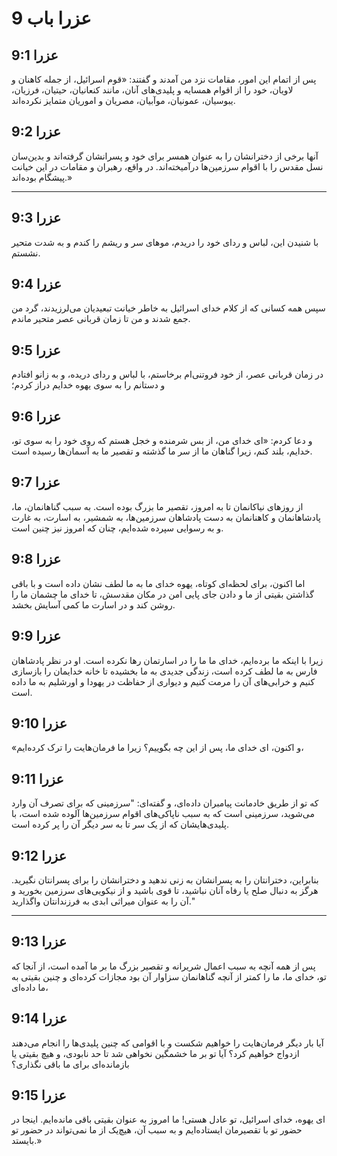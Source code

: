 # عزرا باب 9

## عزرا 9:1

پس از اتمام این امور، مقامات نزد من آمدند و گفتند: «قوم اسرائیل، از جمله کاهنان و لاویان، خود را از اقوام همسایه و پلیدی‌های آنان، مانند کنعانیان، حیتیان، فرزیان، یبوسیان، عمونیان، موآبیان، مصریان و اموریان متمایز نکرده‌اند.

## عزرا 9:2

آنها برخی از دخترانشان را به عنوان همسر برای خود و پسرانشان گرفته‌اند و بدین‌سان نسل مقدس را با اقوام سرزمین‌ها درآمیخته‌اند. در واقع، رهبران و مقامات در این خیانت پیشگام بوده‌اند.»

---

## عزرا 9:3

با شنیدن این، لباس و ردای خود را دریدم، موهای سر و ریشم را کندم و به شدت متحیر نشستم.

## عزرا 9:4

سپس همه کسانی که از کلام خدای اسرائیل به خاطر خیانت تبعیدیان می‌لرزیدند، گرد من جمع شدند و من تا زمان قربانی عصر متحیر ماندم.

## عزرا 9:5

در زمان قربانی عصر، از خود فروتنی‌ام برخاستم، با لباس و ردای دریده، و به زانو افتادم و دستانم را به سوی یهوه خدایم دراز کردم؛

## عزرا 9:6

و دعا کردم: «ای خدای من، از بس شرمنده و خجل هستم که روی خود را به سوی تو، خدایم، بلند کنم، زیرا گناهان ما از سر ما گذشته و تقصیر ما به آسمان‌ها رسیده است.

## عزرا 9:7

از روزهای نیاکانمان تا به امروز، تقصیر ما بزرگ بوده است. به سبب گناهانمان، ما، پادشاهانمان و کاهنانمان به دست پادشاهان سرزمین‌ها، به شمشیر، به اسارت، به غارت و به رسوایی سپرده شده‌ایم، چنان که امروز نیز چنین است.

## عزرا 9:8

اما اکنون، برای لحظه‌ای کوتاه، یهوه خدای ما به ما لطف نشان داده است و با باقی گذاشتن بقیتی از ما و دادن جای پایی امن در مکان مقدسش، تا خدای ما چشمان ما را روشن کند و در اسارت ما کمی آسایش بخشد.

## عزرا 9:9

زیرا با اینکه ما برده‌ایم، خدای ما ما را در اسارتمان رها نکرده است. او در نظر پادشاهان فارس به ما لطف کرده است، زندگی جدیدی به ما بخشیده تا خانه خدایمان را بازسازی کنیم و خرابی‌های آن را مرمت کنیم و دیواری از حفاظت در یهودا و اورشلیم به ما داده است.

## عزرا 9:10

«و اکنون، ای خدای ما، پس از این چه بگوییم؟ زیرا ما فرمان‌هایت را ترک کرده‌ایم،

## عزرا 9:11

که تو از طریق خادمانت پیامبران داده‌ای، و گفته‌ای: "سرزمینی که برای تصرف آن وارد می‌شوید، سرزمینی است که به سبب ناپاکی‌های اقوام سرزمین‌ها آلوده شده است، با پلیدی‌هایشان که از یک سر تا به سر دیگر آن را پر کرده است.

## عزرا 9:12

بنابراین، دخترانتان را به پسرانشان به زنی ندهید و دخترانشان را برای پسرانتان نگیرید. هرگز به دنبال صلح یا رفاه آنان نباشید، تا قوی باشید و از نیکویی‌های سرزمین بخورید و آن را به عنوان میراثی ابدی به فرزندانتان واگذارید."

---

## عزرا 9:13

پس از همه آنچه به سبب اعمال شریرانه و تقصیر بزرگ ما بر ما آمده است، از آنجا که تو، خدای ما، ما را کمتر از آنچه گناهانمان سزاوار آن بود مجازات کرده‌ای و چنین بقیتی به ما داده‌ای،

## عزرا 9:14

آیا بار دیگر فرمان‌هایت را خواهیم شکست و با اقوامی که چنین پلیدی‌ها را انجام می‌دهند ازدواج خواهیم کرد؟ آیا تو بر ما خشمگین نخواهی شد تا حد نابودی، و هیچ بقیتی یا بازمانده‌ای برای ما باقی نگذاری؟

## عزرا 9:15

ای یهوه، خدای اسرائیل، تو عادل هستی! ما امروز به عنوان بقیتی باقی مانده‌ایم. اینجا در حضور تو با تقصیرمان ایستاده‌ایم و به سبب آن، هیچ‌یک از ما نمی‌تواند در حضور تو بایستد.»
